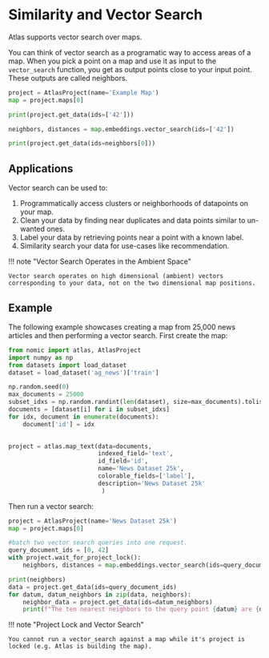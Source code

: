 # Similarity and Vector Search
Atlas supports vector search over maps.

You can think of vector search as a programatic way to access areas of a map.
When you pick a point on a map and use it as input to the `vector_search` function, you get as output points close to
your input point. These outputs are called neighbors.
```python
project = AtlasProject(name='Example Map')
map = project.maps[0]

print(project.get_data(ids=['42']))

neighbors, distances = map.embeddings.vector_search(ids=['42'])

print(project.get_data(ids=neighbors[0]))
```

## Applications

Vector search can be used to:

1. Programmatically access clusters or neighborhoods of datapoints on your map.
2. Clean your data by finding near duplicates and data points similar to un-wanted ones.
3. Label your data by retrieving points near a point with a known label.
3. Similarity search your data for use-cases like recommendation.


!!! note "Vector Search Operates in the Ambient Space"

    Vector search operates on high dimensional (ambient) vectors corresponding to your data, not on the two dimensional map positions.

## Example
The following example showcases creating a map from 25,000 news articles and then performing a vector search.
First create the map:
```python
from nomic import atlas, AtlasProject
import numpy as np
from datasets import load_dataset
dataset = load_dataset('ag_news')['train']

np.random.seed(0)
max_documents = 25000
subset_idxs = np.random.randint(len(dataset), size=max_documents).tolist()
documents = [dataset[i] for i in subset_idxs]
for idx, document in enumerate(documents):
    document['id'] = idx
    

project = atlas.map_text(data=documents,
                         indexed_field='text',
                         id_field='id',
                         name='News Dataset 25k',
                         colorable_fields=['label'],
                         description='News Dataset 25k'
                          )

```

Then run a vector search:
```python
project = AtlasProject(name='News Dataset 25k')
map = project.maps[0]

#batch two vector search queries into one request.
query_document_ids = [0, 42]
with project.wait_for_project_lock():
    neighbors, distances = map.embeddings.vector_search(ids=query_document_ids, k=10)

print(neighbors)
data = project.get_data(ids=query_document_ids)
for datum, datum_neighbors in zip(data, neighbors):
    neighbor_data = project.get_data(ids=datum_neighbors)
    print(f"The ten nearest neighbors to the query point {datum} are {neighbor_data}")
```

!!! note "Project Lock and Vector Search"

    You cannot run a vector_search against a map while it's project is locked (e.g. Atlas is building the map).
